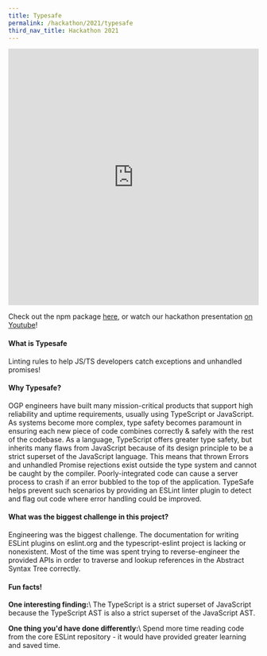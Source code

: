 ```yaml
---
title: Typesafe
permalink: /hackathon/2021/typesafe
third_nav_title: Hackathon 2021
---
```


<iframe src="https://docs.google.com/presentation/d/e/2PACX-1vQz1r9EmNASnfeummp-DLLy3DuVnC4mkJO6KxLe9eB1ImsT3NUJ-MWqt1MEb3iwfmRMWoj8Yw2cTDwp/embed?start=false&loop=false&delayms=3000" frameborder="0" width="100%"  height="515" allowfullscreen="true" mozallowfullscreen="true" webkitallowfullscreen="true"></iframe>

Check out the npm package [here](https://www.npmjs.com/package/eslint-plugin-typesafe), or watch our hackathon presentation [on Youtube](https://www.youtube.com/embed/bMwZrRxlOuI)!

#### What is Typesafe
Linting rules to help JS/TS developers catch exceptions and unhandled promises!

#### Why Typesafe?
OGP engineers have built many mission-critical products that support high reliability and uptime requirements, usually using TypeScript or JavaScript. As systems become more complex, type safety becomes paramount in ensuring each new piece of code combines correctly & safely with the rest of the codebase. As a language, TypeScript offers greater type safety, but inherits many flaws from JavaScript because of its design principle to be a strict superset of the JavaScript language. This means that thrown Errors and unhandled Promise rejections exist outside the type system and cannot be caught by the compiler. Poorly-integrated code can cause a server process to crash if an error bubbled to the top of the application. TypeSafe helps prevent such scenarios by providing an ESLint linter plugin to detect and flag out code where error handling could be improved.

#### What was the biggest challenge in this project? 
Engineering was the biggest challenge. The documentation for writing ESLint plugins on eslint.org and the typescript-eslint project is lacking or nonexistent. Most of the time was spent trying to reverse-engineer the provided APIs in order to traverse and lookup references in the Abstract Syntax Tree correctly.


#### Fun facts!
**One interesting finding:**\\
The TypeScript is a strict superset of JavaScript because the TypeScript AST is also a strict superset of the JavaScript AST.

**One thing you'd have done differently:**\\
Spend more time reading code from the core ESLint repository - it would have provided greater learning and saved time.